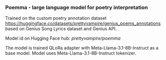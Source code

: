 ### Poemma - large language model for poetry interpretation

Trained on the custom poetry annotation dataset https://huggingface.co/datasets/prettyvampire/genius_poems_annotations based on Genius Song Lyrics dataset and Genius API.

Model id on Hugging Face hub: *prettyvampire/poemma*

The model is trained QLoRa adapter with Meta-Llama-3.1-8B-Instruct as a base model.
Model uses Meta-Llama-3.1-8B-Instruct tokenizer. 


